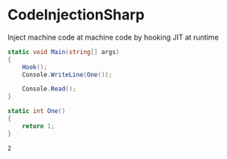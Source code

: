 # CodeInjectionSharp

Inject machine code at machine code by hooking JIT at runtime

```csharp
static void Main(string[] args)
{
    Hook();
    Console.WriteLine(One());

    Console.Read();
}

static int One()
{
    return 1;
}
```

```
2
```
